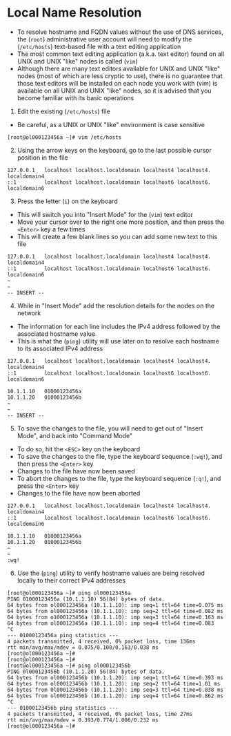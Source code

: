 # Local Name Resolution

- To resolve hostname and FQDN values without the use of DNS services, the
  (`root`) administrative user account will need to modify the (`/etc/hosts`)
  text-based file with a text editing application
- The most common text editing application (a.k.a. text editor) found on all
  UNIX and UNIX "like" nodes is called (`vim`)
- Although there are many text editors available for UNIX and UNIX "like" nodes
  (most of which are less cryptic to use), there is no guarantee that those text
  editors will be installed on each node you work with (vim) is available on all
  UNIX and UNIX "like" nodes, so it is advised that you become familiar with its
  basic operations

1. Edit the existing (`/etc/hosts`) file

- Be careful, as a UNIX or UNIX "like" environment is case sensitive

```console
[root@ol000123456a ~]# vim /etc/hosts
```

2. Using the arrow keys on the keyboard, go to the last possible cursor position
   in the file

```console
127.0.0.1   localhost localhost.localdomain localhost4 localhost4. localdomain4
::1         localhost localhost.localdomain localhost6 localhost6. localdomain6
```

3. Press the letter (`i`) on the keyboard

- This will switch you into "Insert Mode" for the (`vim`) text editor
- Move your cursor over to the right one more position, and then press the
  `<Enter>` key a few times
- This will create a few blank lines so you can add some new text to this file

```console
127.0.0.1   localhost localhost.localdomain localhost4 localhost4. localdomain4
::1         localhost localhost.localdomain localhost6 localhost6. localdomain6
~
~
-- INSERT --
```

4. While in "Insert Mode" add the resolution details for the nodes on the
   network

- The information for each line includes the IPv4 address followed by the
  associated hostname value
- This is what the (`ping`) utility will use later on to resolve each hostname
  to its associated IPv4 address

```console
127.0.0.1   localhost localhost.localdomain localhost4 localhost4. localdomain4
::1         localhost localhost.localdomain localhost6 localhost6. localdomain6

10.1.1.10   01000123456a
10.1.1.20   01000123456b
~
~
-- INSERT --
```

5. To save the changes to the file, you will need to get out of "Insert Mode",
   and back into "Command Mode"

- To do so, hit the `<ESC>` key on the keyboard
- To save the changes to the file, type the keyboard sequence (`:wq!`), and then
  press the `<Enter>` key
- Changes to the file have now been saved
- To abort the changes to the file, type the keyboard sequence (`:q!`), and
  press the `<Enter>` key
- Changes to the file have now been aborted

```console
127.0.0.1   localhost localhost.localdomain localhost4 localhost4. localdomain4
::1         localhost localhost.localdomain localhost6 localhost6. localdomain6

10.1.1.10   01000123456a
10.1.1.20   01000123456b
~
~
:wq!
```

6. Use the (`ping`) utility to verify hostname values are being resolved locally
   to their correct IPv4 addresses

```console
[root@ol000123456a ~]# ping ol000123456a
PING 01000123456a (10.1.1.10) 56(84) bytes of data.
64 bytes from ol000123456a (10.1.1.10): imp seq=1 ttl=64 time=0.075 ms
64 bytes from ol000123456a (10.1.1.10): imp seq=2 ttl=64 time=0.082 ms
64 bytes from o1000123456a (10.1.1.10): imp seq=3 ttl=64 time=0.163 ms
64 bytes from ol000123456a (10.1.1.10): imp seq=4 ttl=64 time=0.083
^C
--- 01000123456a ping statistics ---
4 packets transmitted, 4 received, 0% packet loss, time 136ms
rtt min/avg/max/mdev = 0.075/0.100/0.163/0.038 ms
[root@ol000123456a ~]#
[root@ol000123456a ~]#
[root@ol000123456a ~]# ping ol000123456b
PING 0l000123456b (10.1.1.20) 56(84) bytes of data.
64 bytes from ol000123456b (10.1.1.20): imp seq=1 ttl=64 time=0.393 ms
64 bytes from ol000123456b (10.1.1.20): imp seq=2 ttl=64 time=1.01 ms
64 bytes from 0l000123456b (10.1.1.20): imp seq=3 ttl=64 time=0.838 ms
64 bytes from ol000123456b (10.1.1.20): imp seq=4 ttl=64 time=0.862 ms
^C
--- 01000123456b ping statistics ---
4 packets transmitted, 4 received, 0% packet loss, time 27ms
rtt min/avg/max/mdev = 0.393/0.774/1.006/0.232 ms
[root@ol000123456a ~]#
```
